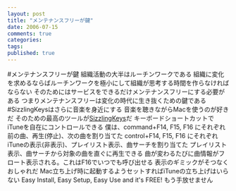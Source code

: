 ```yaml
---
layout: post
title: "メンテナンスフリーが鍵"
date: 2006-07-15
comments: true
categories:
tags:
published: true
---
```


#メンテナンスフリーが鍵
組織活動の大半はルーチンワークである
組織に変化を求めるならばルーチンワークを極小にして組織が思考する時間を作らなければならない
そのためにはサービスをできるだけメンテナンスフリーにする必要がある
つまりメンテナンスフリーは変化の時代に生き抜くための鍵である
#SizzlingKeysはさらに音楽を身近にする
音楽を聴きながらMacを使うのが好きだ
そのための最高のツールが[SizzlingKeys](http://yellowmug.com/sk4it/)だ
キーボードショートカットでiTuneを自在にコントロールできる
僕は、command+F14, F15, F16 にそれぞれ前の曲、再生(停止)、次の曲を割り当てた
control+F14, F15, F16 にそれぞれiTuneの表示(非表示)、プレイリスト表示、曲サーチを割り当てた
プレイリスト表示、曲サーチから対象の曲を直ぐに再生できる
曲が変わるたびに曲情報がフロート表示される。これはF16でいつでも呼び出せる
表示のギミックがそつなくおしゃれだ
Mac立ち上げ時に起動するようセットすればiTuneの立ち上げはいらない
Easy Install, Easy Setup, Easy Use and it's FREE!
もう手放せません
